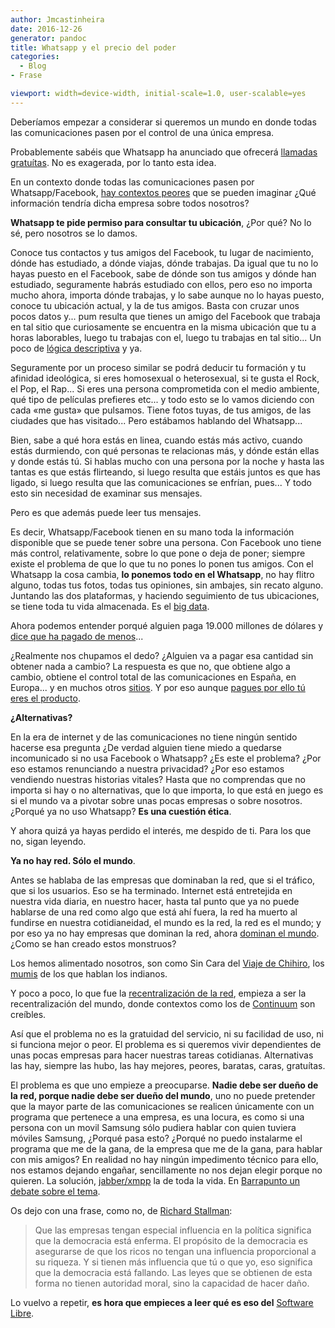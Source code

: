 ```yaml
---
author: Jmcastinheira
date: 2016-12-26
generator: pandoc
title: Whatsapp y el precio del poder
categories:
  - Blog
- Frase

viewport: width=device-width, initial-scale=1.0, user-scalable=yes
---
```




Deberíamos empezar a considerar si queremos un mundo en donde todas las
comunicaciones pasen por el control de una única empresa.

Probablemente sabéis que Whatsapp ha anunciado que ofrecerá [llamadas
gratuítas](http://www.elmundo.es/tecnologia/2014/02/24/530b3a55e2704e5c298b4572.html).
No es exagerada, por lo tanto esta idea.

En un contexto donde todas las comunicaciones pasen por
Whatsapp/Facebook, [hay contextos
peores](http://lasindias.com/mundo-google-2025) que se pueden imaginar
¿Qué información tendría dicha empresa sobre todos nosotros?

**Whatsapp te pide permiso para consultar tu ubicación**, ¿Por qué? No
lo sé, pero nosotros se lo damos.

Conoce tus contactos y tus amigos del Facebook, tu lugar de nacimiento,
dónde has estudiado, a dónde viajas, dónde trabajas. Da igual que tu no
lo hayas puesto en el Facebook, sabe de dónde son tus amigos y dónde han
estudiado, seguramente habrás estudiado con ellos, pero eso no importa
mucho ahora, importa dónde trabajas, y lo sabe aunque no lo hayas
puesto, conoce tu ubicación actual, y la de tus amigos. Basta con cruzar
unos pocos datos y... pum resulta que tienes un amigo del Facebook que
trabaja en tal sitio que curiosamente se encuentra en la misma ubicación
que tu a horas laborables, luego tu trabajas con el, luego tu trabajas
en tal sitio... Un poco de [lógica
descriptiva](http://es.wikipedia.org/wiki/L%C3%B3gica_de_descripci%C3%B3n)
y ya.

Seguramente por un proceso similar se podrá deducir tu formación y tu
afinidad ideológica, si eres homosexual o heterosexual, si te gusta el
Rock, el Pop, el Rap... Si eres una persona comprometida con el medio
ambiente, qué tipo de películas prefieres etc... y todo esto se lo vamos
diciendo con cada «me gusta» que pulsamos. Tiene fotos tuyas, de tus
amigos, de las ciudades que has visitado... Pero estábamos hablando del
Whatsapp...

Bien, sabe a qué hora estás en linea, cuando estás más activo, cuando
estás durmiendo, con qué personas te relacionas más, y dónde están ellas
y donde estás tú. Si hablas mucho con una persona por la noche y hasta
las tantas es que estás flirteando, si luego resulta que estáis juntos
es que has ligado, si luego resulta que las comunicaciones se enfrían,
pues... Y todo esto sin necesidad de examinar sus mensajes.

Pero es que además puede leer tus mensajes.

Es decir, Whatsapp/Facebook tienen en su mano toda la información
disponible que se puede tener sobre una persona. Con Facebook uno tiene
más control, relativamente, sobre lo que pone o deja de poner; siempre
existe el problema de que lo que tu no pones lo ponen tus amigos. Con el
Whatsapp la cosa cambia, **lo ponemos todo en el Whatsapp**, no hay
flitro alguno, todas tus fotos, todas tus opiniones, sin ambajes, sin
recato alguno. Juntando las dos plataformas, y haciendo seguimiento de
tus ubicaciones, se tiene toda tu vida almacenada. Es el [big
data](http://es.wikipedia.org/wiki/Big_data).

Ahora podemos entender porqué alguien paga 19.000 millones de dólares y
[dice que ha pagado de
menos](http://www.abc.es/tecnologia/redes/20140224/abci-mwc2014-mark-zuckerberg-facebook-201402241811.html)...

¿Realmente nos chupamos el dedo? ¿Alguien va a pagar esa cantidad sin
obtener nada a cambio? La respuesta es que no, que obtiene algo a
cambio, obtiene el control total de las comunicaciones en España, en
Europa... y en muchos otros
[sitios](http://www.abc.es/tecnologia/moviles-aplicaciones/20140221/abci-whatsapp-facebook-fantasmas-201402202156.html).
Y por eso aunque [pagues por ello tú eres el
producto](http://www.versvs.net/aunque-pagues-por-ello-todavia-eres-el-producto/?utm_source=rss&utm_medium=rss&utm_campaign=aunque-pagues-por-ello-todavia-eres-el-producto).

**¿Alternativas?**

En la era de internet y de las comunicaciones no tiene ningún sentido
hacerse esa pregunta ¿De verdad alguien tiene miedo a quedarse
incomunicado si no usa Facebook o Whatsapp? ¿Es este el problema? ¿Por
eso estamos renunciando a nuestra privacidad? ¿Por eso estamos vendiendo
nuestras historias vitales? Hasta que no comprendas que no importa si
hay o no alternativas, que lo que importa, lo que está en juego es si el
mundo va a pivotar sobre unas pocas empresas o sobre nosotros. ¿Porqué
ya no uso Whatsapp? **Es una cuestión ética**.

Y ahora quizá ya hayas perdido el interés, me despido de ti. Para los
que no, sigan leyendo.

**Ya no hay red. Sólo el mundo**.

Antes se hablaba de las empresas que dominaban la red, que si el
tráfico, que si los usuarios. Eso se ha terminado. Internet está
entretejida en nuestra vida diaria, en nuestro hacer, hasta tal punto
que ya no puede hablarse de una red como algo que está ahí fuera, la red
ha muerto al fundirse en nuestra cotidianeidad, el mundo es la red, la
red es el mundo; y por eso ya no hay empresas que dominan la red, ahora
[dominan el
mundo](http://lasindias.com/por-que-deberias-temer-al-nuevo-ordenador-de-google).
¿Como se han creado estos monstruos?

Los hemos alimentado nosotros, son como Sin Cara del [Viaje de
Chihiro](http://es.wikipedia.org/wiki/El_viaje_de_Chihiro), los
[mumis](http://lasindias.com/indianopedia/mumi) de los que hablan los
indianos.

Y poco a poco, lo que fue la [recentralización de la
red](http://lasindias.com/indianopedia/recentralizacion), empieza a ser
la recentralización del mundo, donde contextos como los de
[Continuum](http://en.wikipedia.org/wiki/Continuum_%28TV_series%29) son
creíbles.

Así que el problema no es la gratuidad del servicio, ni su facilidad de
uso, ni si funciona mejor o peor. El problema es si queremos vivir
dependientes de unas pocas empresas para hacer nuestras tareas
cotidianas. Alternativas las hay, siempre las hubo, las hay mejores,
peores, baratas, caras, gratuítas.

El problema es que uno empieze a preocuparse. **Nadie debe ser dueño de
la red, porque nadie debe ser dueño del mundo**, uno no puede pretender
que la mayor parte de las comunicaciones se realicen únicamente con un
programa que pertenece a una empresa, es una locura, es como si una
persona con un movil Samsung sólo pudiera hablar con quien tuviera
móviles Samsung, ¿Porqué pasa esto? ¿Porqué no puedo instalarme el
programa que me de la gana, de la empresa que me de la gana, para hablar
con mis amigos? En realidad no hay ningún impedimento técnico para ello,
nos estamos dejando engañar, sencillamente no nos dejan elegir porque no
quieren. La solución,
[jabber/xmpp](http://es.wikipedia.org/wiki/Extensible_Messaging_and_Presence_Protocol)
la de toda la vida. En [Barrapunto un debate sobre el
tema](http://barrapunto.com/articles/14/02/25/105216.shtml).

Os dejo con una frase, como no, de [Richard
Stallman](http://es.wikipedia.org/wiki/Richard_Stallman):

> Que las empresas tengan especial influencia en la política significa
> que la democracia está enferma. El propósito de la democracia es
> asegurarse de que los ricos no tengan una influencia proporcional a su
> riqueza. Y si tienen más influencia que tú o que yo, eso significa que
> la democracia está fallando. Las leyes que se obtienen de esta forma
> no tienen autoridad moral, sino la capacidad de hacer daño.

Lo vuelvo a repetir, **es hora que empieces a leer qué es eso del**
[Software Libre](http://es.wikipedia.org/wiki/Software_libre).
